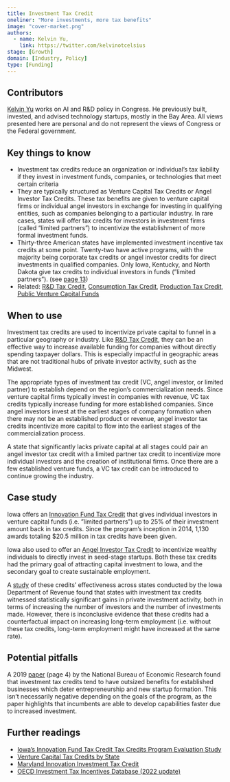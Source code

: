 ```yaml
---
title: Investment Tax Credit
oneliner: "More investments, more tax benefits"
image: "cover-market.png"
authors:
  - name: Kelvin Yu,
    link: https://twitter.com/kelvinotcelsius
stage: [Growth]
domain: [Industry, Policy]
type: [Funding]
---
```


## Contributors

[Kelvin Yu](https://www.kelv.me/) works on AI and R&D policy in Congress. He previously built, invested, and advised technology startups, mostly in the Bay Area. All views presented here are personal and do not represent the views of Congress or the Federal government.

## Key things to know

- Investment tax credits reduce an organization or individual’s tax liability if they invest in investment funds, companies, or technologies that meet certain criteria
- They are typically structured as Venture Capital Tax Credits or Angel Investor Tax Credits. These tax benefits are given to venture capital firms or individual angel investors in exchange for investing in qualifying entities, such as companies belonging to a particular industry. In rare cases, states will offer tax credits for investors in investment firms (called “limited partners”) to incentivize the establishment of more formal investment funds.
- Thirty-three American states have implemented investment incentive tax credits at some point. Twenty-two have active programs, with the majority being corporate tax credits or angel investor credits for direct investments in qualified companies. Only Iowa, Kentucky, and North Dakota give tax credits to individual investors in funds (”limited partners”). (see [page 13](https://tax.iowa.gov/sites/default/files/2022-12/2022InnovationFundTaxCreditStudy.pdf))
- Related: [R&D Tax Credit](/collection?lever=R%26D%2520Tax%2520Credit), [Consumption Tax Credit](/collection?lever=Consumption%2520Tax%2520Credit), [Production Tax Credit](/collection?lever=Production%2520Tax%2520Credit), [Public Venture Capital Funds](/collection?lever=Public%2520Venture%2520Capital%2520Funds)

## When to use

Investment tax credits are used to incentivize private capital to funnel in a particular geography or industry. Like [R&D Tax Credit](/collection?lever=R%26D%2520Tax%2520Credit), they can be an effective way to increase available funding for companies without directly spending taxpayer dollars. This is especially impactful in geographic areas that are not traditional hubs of private investor activity, such as the Midwest.

The appropriate types of investment tax credit (VC, angel investor, or limited partner) to establish depend on the region’s commercialization needs. Since venture capital firms typically invest in companies with revenue, VC tax credits typically increase funding for more established companies. Since angel investors invest at the earliest stages of company formation when there may not be an established product or revenue, angel investor tax credits incentivize more capital to flow into the earliest stages of the commercialization process.

A state that significantly lacks private capital at all stages could pair an angel investor tax credit with a limited partner tax credit to incentivize more individual investors and the creation of institutional firms. Once there are a few established venture funds, a VC tax credit can be introduced to continue growing the industry.

## Case study

Iowa offers an [Innovation Fund Tax Credit](https://www.iowaeda.com/innovate/innovation-fund-tax-credit/) that gives individual investors in venture capital funds (i.e. ”limited partners”) up to 25% of their investment amount back in tax credits. Since the program’s inception in 2014, 1,130 awards totaling $20.5 million in tax credits have been given.

Iowa also used to offer an [Angel Investor Tax Credit](https://www.iowaeda.com/innovate/angel-investor-tax-credit/) to incentivize wealthy individuals to directly invest in seed-stage startups. Both these tax credits had the primary goal of attracting capital investment to Iowa, and the secondary goal to create sustainable employment.

A [study](https://tax.iowa.gov/sites/default/files/2022-12/2022InnovationFundTaxCreditStudy.pdf) of these credits’ effectiveness across states conducted by the Iowa Department of Revenue found that states with investment tax credits witnessed statistically significant gains in private investment activity, both in terms of increasing the number of investors and the number of investments made. However, there is inconclusive evidence that these credits had a counterfactual impact on increasing long-term employment (i.e. without these tax credits, long-term employment might have increased at the same rate).

## Potential pitfalls

A 2019 [paper](https://www.nber.org/system/files/working_papers/w26099/w26099.pdf) (page 4) by the National Bureau of Economic Research found that investment tax credits tend to have outsized benefits for established businesses which deter entrepreneurship and new startup formation. This isn’t necessarily negative depending on the goals of the program, as the paper highlights that incumbents are able to develop capabilities faster due to increased investment.

## Further readings

- [Iowa’s Innovation Fund Tax Credit Tax Credits Program Evaluation Study](https://tax.iowa.gov/sites/default/files/2022-12/2022InnovationFundTaxCreditStudy.pdf)
- [Venture Capital Tax Credits by State](https://valeofinancial.com/_main_site/wp-content/uploads/2017/09/State-Specific-Venture-Capital-Tax-Credits.pdf)
- [Maryland Innovation Investment Tax Credit](https://commerce.maryland.gov/fund/programs-for-businesses/innovation-investment)
- [OECD Investment Tax Incentives Database (2022 update)](https://www.oecd.org/investment/investment-policy/oecd-investment-tax-incentives-database-2022-update-brochure.pdf)
